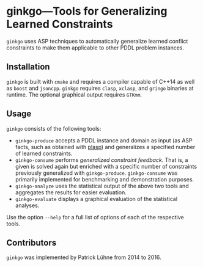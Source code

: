 # ginkgo—Tools for Generalizing Learned Constraints

`ginkgo` uses ASP techniques to automatically generalize learned conflict constraints to make them applicable to other PDDL problem instances.

## Installation

`ginkgo` is built with `cmake` and requires a compiler capable of C++14 as well as `boost` and `jsoncpp`.
`ginkgo` requires `clasp`, `xclasp`, and `gringo` binaries at runtime.
The optional graphical output requires `GTKmm`.

## Usage

`ginkgo` consists of the following tools:

* `ginkgo-produce` accepts a PDDL instance and domain as input (as ASP facts, such as obtained with [plasp](http://potassco.sourceforge.net/labs.html#plasp)) and generalizes a specified number of learned constraints.
* `ginkgo-consume` performs *generalized constraint feedback*. That is, a given is solved again but enriched with a specific number of constraints previously generalized with `ginkgo-produce`. `ginkgo-consume` was primarily implemented for benchmarking and demonstration purposes.
* `ginkgo-analyze` uses the statistical output of the above two tools and aggregates the results for easier evaluation.
* `ginkgo-evaluate` displays a graphical evaluation of the statistical analyses.

Use the option ```--help``` for a full list of options of each of the respective tools.

## Contributors

`ginkgo` was implemented by Patrick Lühne from 2014 to 2016.
